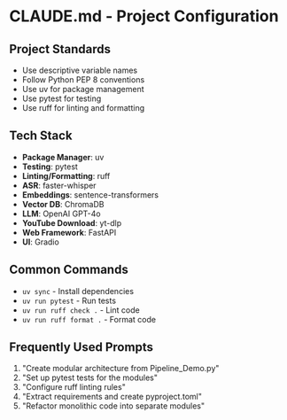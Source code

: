 # CLAUDE.md - Project Configuration

## Project Standards
- Use descriptive variable names
- Follow Python PEP 8 conventions
- Use uv for package management
- Use pytest for testing
- Use ruff for linting and formatting

## Tech Stack
- **Package Manager**: uv
- **Testing**: pytest  
- **Linting/Formatting**: ruff
- **ASR**: faster-whisper
- **Embeddings**: sentence-transformers
- **Vector DB**: ChromaDB
- **LLM**: OpenAI GPT-4o
- **YouTube Download**: yt-dlp
- **Web Framework**: FastAPI
- **UI**: Gradio

## Common Commands
- `uv sync` - Install dependencies
- `uv run pytest` - Run tests
- `uv run ruff check .` - Lint code
- `uv run ruff format .` - Format code

## Frequently Used Prompts
1. "Create modular architecture from Pipeline_Demo.py"
2. "Set up pytest tests for the modules"
3. "Configure ruff linting rules"
4. "Extract requirements and create pyproject.toml"
5. "Refactor monolithic code into separate modules"